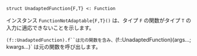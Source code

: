 ```
struct UnadaptedFunction{F,T} <: Function
```

インスタンス `FunctionNotAdaptable{F,T}()` は、タイプ `F` の関数がタイプ `T` の入力に適応できないことを示します。

`(f::UnadaptedFunction).f``は元の関数を含み、`(f::UnadaptedFunction)(args...; kwargs...)` は元の関数を呼び出します。
